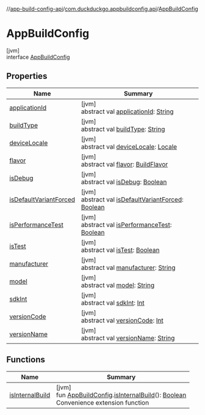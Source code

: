 //[app-build-config-api](../../../index.md)/[com.duckduckgo.appbuildconfig.api](../index.md)/[AppBuildConfig](index.md)

# AppBuildConfig

[jvm]\
interface [AppBuildConfig](index.md)

## Properties

| Name | Summary |
|---|---|
| [applicationId](application-id.md) | [jvm]<br>abstract val [applicationId](application-id.md): [String](https://kotlinlang.org/api/latest/jvm/stdlib/kotlin/-string/index.html) |
| [buildType](build-type.md) | [jvm]<br>abstract val [buildType](build-type.md): [String](https://kotlinlang.org/api/latest/jvm/stdlib/kotlin/-string/index.html) |
| [deviceLocale](device-locale.md) | [jvm]<br>abstract val [deviceLocale](device-locale.md): [Locale](https://docs.oracle.com/javase/8/docs/api/java/util/Locale.html) |
| [flavor](flavor.md) | [jvm]<br>abstract val [flavor](flavor.md): [BuildFlavor](../-build-flavor/index.md) |
| [isDebug](is-debug.md) | [jvm]<br>abstract val [isDebug](is-debug.md): [Boolean](https://kotlinlang.org/api/latest/jvm/stdlib/kotlin/-boolean/index.html) |
| [isDefaultVariantForced](is-default-variant-forced.md) | [jvm]<br>abstract val [isDefaultVariantForced](is-default-variant-forced.md): [Boolean](https://kotlinlang.org/api/latest/jvm/stdlib/kotlin/-boolean/index.html) |
| [isPerformanceTest](is-performance-test.md) | [jvm]<br>abstract val [isPerformanceTest](is-performance-test.md): [Boolean](https://kotlinlang.org/api/latest/jvm/stdlib/kotlin/-boolean/index.html) |
| [isTest](is-test.md) | [jvm]<br>abstract val [isTest](is-test.md): [Boolean](https://kotlinlang.org/api/latest/jvm/stdlib/kotlin/-boolean/index.html) |
| [manufacturer](manufacturer.md) | [jvm]<br>abstract val [manufacturer](manufacturer.md): [String](https://kotlinlang.org/api/latest/jvm/stdlib/kotlin/-string/index.html) |
| [model](model.md) | [jvm]<br>abstract val [model](model.md): [String](https://kotlinlang.org/api/latest/jvm/stdlib/kotlin/-string/index.html) |
| [sdkInt](sdk-int.md) | [jvm]<br>abstract val [sdkInt](sdk-int.md): [Int](https://kotlinlang.org/api/latest/jvm/stdlib/kotlin/-int/index.html) |
| [versionCode](version-code.md) | [jvm]<br>abstract val [versionCode](version-code.md): [Int](https://kotlinlang.org/api/latest/jvm/stdlib/kotlin/-int/index.html) |
| [versionName](version-name.md) | [jvm]<br>abstract val [versionName](version-name.md): [String](https://kotlinlang.org/api/latest/jvm/stdlib/kotlin/-string/index.html) |

## Functions

| Name | Summary |
|---|---|
| [isInternalBuild](../is-internal-build.md) | [jvm]<br>fun [AppBuildConfig](index.md).[isInternalBuild](../is-internal-build.md)(): [Boolean](https://kotlinlang.org/api/latest/jvm/stdlib/kotlin/-boolean/index.html)<br>Convenience extension function |
